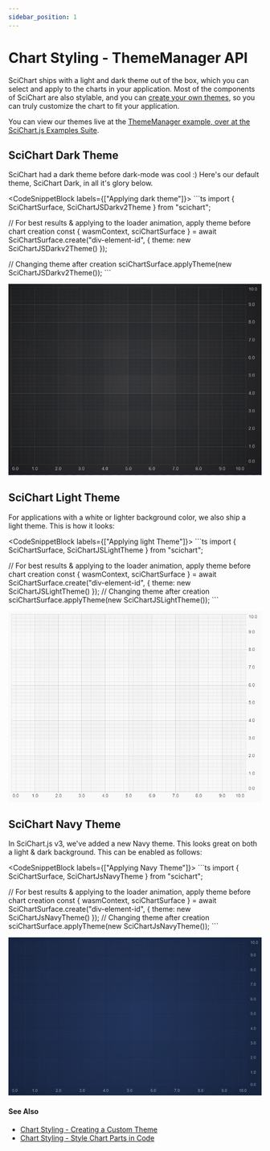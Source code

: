 ```yaml
---
sidebar_position: 1
---
```


# Chart Styling - ThemeManager API

SciChart ships with a light and dark theme out of the box, which you can select and apply to the charts in your application. Most of the components of SciChart are also stylable, and you can [create your own themes](/docs/2d-charts/styling-and-theming/creating-custom-theme), so you can truly customize the chart to fit your application.

You can view our themes live at the [ThemeManager example, over at the SciChart.js Examples Suite](https://demo.scichart.com/javascript-chart-themes).

SciChart Dark Theme
-------------------

SciChart had a dark theme before dark-mode was cool :) Here's our default theme, SciChart Dark, in all it's glory below.

<CodeSnippetBlock labels={["Applying dark theme"]}>
    ```ts
import { SciChartSurface, SciChartJSDarkv2Theme } from "scichart";

// For best results & applying to the loader animation, apply theme before chart creation
const { wasmContext, sciChartSurface } = await SciChartSurface.create("div-element-id", { theme: new SciChartJSDarkv2Theme() });

// Changing theme after creation
sciChartSurface.applyTheme(new SciChartJSDarkv2Theme());
    ```
</CodeSnippetBlock>

![](img/1.png)

SciChart Light Theme
--------------------

For applications with a white or lighter background color, we also ship a light theme. This is how it looks:

<CodeSnippetBlock labels={["Applying light Theme"]}>
    ```ts
import { SciChartSurface, SciChartJSLightTheme } from "scichart";

// For best results & applying to the loader animation, apply theme before chart creation
const { wasmContext, sciChartSurface } = await SciChartSurface.create("div-element-id", { theme: new SciChartJSLightTheme() });
// Changing theme after creation
 sciChartSurface.applyTheme(new SciChartJSLightTheme());
    ```
</CodeSnippetBlock>

![](img/2.png)

SciChart Navy Theme
-------------------

In SciChart.js v3, we've added a new Navy theme. This looks great on both a light & dark background. This can be enabled as follows:

<CodeSnippetBlock labels={["Applying Navy Theme"]}>
    ```ts
import { SciChartSurface, SciChartJsNavyTheme } from "scichart";

// For best results & applying to the loader animation, apply theme before chart creation
const { wasmContext, sciChartSurface } = await SciChartSurface.create("div-element-id", { theme: new SciChartJsNavyTheme() });
// Changing theme after creation
 sciChartSurface.applyTheme(new SciChartJsNavyTheme());
    ```
</CodeSnippetBlock>

![](img/3.png)

#### See Also

* [Chart Styling - Creating a Custom Theme](/docs/2d-charts/styling-and-theming/creating-custom-theme)
* [Chart Styling - Style Chart Parts in Code](/docs/2d-charts/styling-and-theming/style-chart-parts-in-code)
